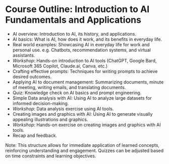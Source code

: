 # Course Outline: Introduction to AI Fundamentals and Applications 

- AI overview: Introduction to AI, its history, and applications.
- AI basics: What is AI, how does it work, and its benefits in everyday life.
- Real world examples: Showcasing AI in everyday life for work and personal use. e.g. Chatbots, recommendation systems, and virtual assistants.
- *Workshop*: Hands-on introduction to AI tools (ChatGPT, Google Bard, Microsoft 365 Copilot, Claude.ai, Canva, etc.)
- Crafting effective prompts: Techniques for writing prompts to achieve desired outcomes.
- Applying AI to document management: Summarizing documents, minute of meeting, writing emails, and translating documents.
- Quiz: Knowledge check on AI basics and prompt engineering.
- Simple Data analysis with AI: Using AI to analyze large datasets for informed decision-making.
- *Workshop*: Data analysis exercise using AI tools.
- Creating images and graphics with AI: Using AI to generate visually appealing illustrations and graphics.
- *Workshop*: Hands-on exercise on creating images and graphics with AI tools.
- Recap and feedback.

Note: This structure allows for immediate application of learned concepts, reinforcing understanding and engagement. Quizzes can be adjusted based on time constraints and learning objectives.
